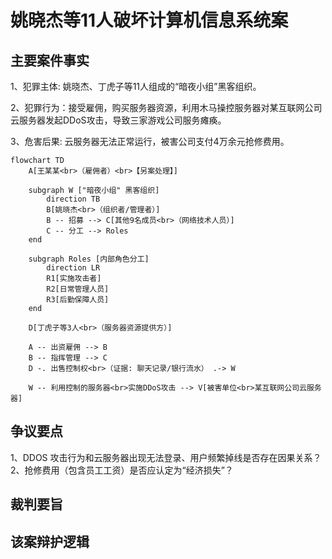 # 姚晓杰等11人破坏计算机信息系统案
## 主要案件事实

1、犯罪主体: 姚晓杰、丁虎子等11人组成的“暗夜小组”黑客组织。

2、犯罪行为：接受雇佣，购买服务器资源，利用木马操控服务器对某互联网公司云服务器发起DDoS攻击，导致三家游戏公司服务瘫痪。

3、危害后果: 云服务器无法正常运行，被害公司支付4万余元抢修费用。
```mermaid
flowchart TD
    A[王某某<br>（雇佣者）<br>【另案处理】]

    subgraph W ["暗夜小组" 黑客组织]
        direction TB
        B[姚晓杰<br>（组织者/管理者）]
        B -- 招募 --> C[其他9名成员<br>（网络技术人员）]
        C -- 分工 --> Roles
    end

    subgraph Roles [内部角色分工]
        direction LR
        R1[实施攻击者]
        R2[日常管理人员]
        R3[后勤保障人员]
    end

    D[丁虎子等3人<br>（服务器资源提供方）]

    A -- 出资雇佣 --> B
    B -- 指挥管理 --> C
    D -. 出售控制权<br>（证据: 聊天记录/银行流水） .-> W

    W -- 利用控制的服务器<br>实施DDoS攻击 --> V[被害单位<br>某互联网公司云服务器]
```

## 争议要点
1、DDOS 攻击行为和云服务器出现无法登录、用户频繁掉线是否存在因果关系？
2、抢修费用（包含员工工资）是否应认定为“经济损失”？
## 裁判要旨

## 该案辩护逻辑
